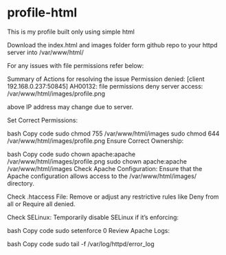 # profile-html
This is my profile built only using simple html

Download the index.html and images folder form github repo to your httpd server into /var/www/html/
   

For any issues with file permissions refer below: 

Summary of Actions for resolving the issue Permission denied: [client 192.168.0.237:50845] AH00132: file permissions deny server access: /var/www/html/images/profile.png

above IP address may change due to server. 

Set Correct Permissions:

bash
Copy code
sudo chmod 755 /var/www/html/images
sudo chmod 644 /var/www/html/images/profile.png
Ensure Correct Ownership:

bash
Copy code
sudo chown apache:apache /var/www/html/images/profile.png
sudo chown apache:apache /var/www/html/images
Check Apache Configuration: Ensure that the Apache configuration allows access to the /var/www/html/images/ directory.

Check .htaccess File: Remove or adjust any restrictive rules like Deny from all or Require all denied.

Check SELinux: Temporarily disable SELinux if it’s enforcing:

bash
Copy code
sudo setenforce 0
Review Apache Logs:

bash
Copy code
sudo tail -f /var/log/httpd/error_log

